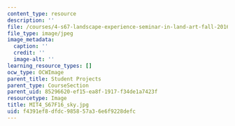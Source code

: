 ```yaml
---
content_type: resource
description: ''
file: /courses/4-s67-landscape-experience-seminar-in-land-art-fall-2016/f4391ef8dfdc985857a36e6f9228defc_MIT4_S67F16_sky.jpg
file_type: image/jpeg
image_metadata:
  caption: ''
  credit: ''
  image-alt: ''
learning_resource_types: []
ocw_type: OCWImage
parent_title: Student Projects
parent_type: CourseSection
parent_uid: 85296620-ef15-ea8f-1917-f34de1a7423f
resourcetype: Image
title: MIT4_S67F16_sky.jpg
uid: f4391ef8-dfdc-9858-57a3-6e6f9228defc
---
```

